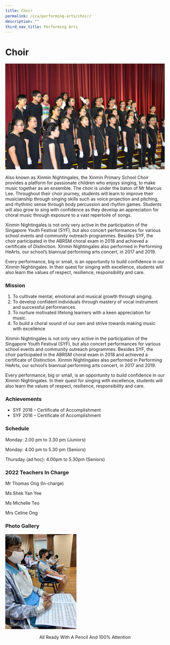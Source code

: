 ```yaml
---
title: Choir
permalink: /cca/performing-arts/choir/
description: ""
third_nav_title: Performing Arts
---
```

# **Choir**

![](/images/Choir.jpg)

Also known as Xinmin Nightingales, the Xinmin Primary School Choir provides a platform for passionate children who enjoys singing, to make music together as an ensemble. The choir is under the baton of Mr Marcus Lee. Throughout their choir journey, students will learn to improve their musicianship through singing skills such as voice projection and pitching, and rhythmic sense through body percussion and rhythm games. Students will also grow to sing with confidence as they develop an appreciation for choral music through exposure to a vast repertoire of songs.

Xinmin Nightingales is not only very active in the participation of the Singapore Youth Festival (SYF), but also concert performances for various school events and community outreach programmes. Besides SYF, the choir participated in the ABRSM choral exam in 2018 and achieved a certificate of Distinction. Xinmin Nightingales also performed in Performing HeArts, our school’s biannual performing arts concert, in 2017 and 2019.

Every performance, big or small, is an opportunity to build confidence in our Xinmin Nightingales. In their quest for singing with excellence, students will also learn the values of respect, resilience, responsibility and care.

### Mission  
1) To cultivate mental, emotional and musical growth through singing.  
2) To develop confident individuals through mastery of vocal instrument and successful performances.  
3) To nurture motivated lifelong learners with a keen appreciation for music.  
4) To build a choral sound of our own and strive towards making music with excellence

Xinmin Nightingales is not only very active in the participation of the Singapore Youth Festival (SYF), but also concert performances for various school events and community outreach programmes. Besides SYF, the choir participated in the ABRSM choral exam in 2018 and achieved a certificate of Distinction. Xinmin Nightingales also performed in Performing HeArts, our school’s biannual performing arts concert, in 2017 and 2019.

Every performance, big or small, is an opportunity to build confidence in our Xinmin Nightingales. In their quest for singing with excellence, students will also learn the values of respect, resilience, responsibility and care.

### Achievements

* SYF 2018 – Certificate of Accomplishment
* SYF 2016 – Certificate of Accomplishment

### Schedule

Monday: 2.00 pm to 3.30 pm (Juniors)

Monday: 4.00 pm to 5.30 pm (Seniors)

Thursday (ad hoc): 4.00pm to 5.30pm (Seniors)

### 2022 Teachers In Charge

Mr Thomas Ong (In-charge)

Ms Shek Yan Yee

Ms Michelle Teo

Mrs Celine Ong

### Photo Gallery

![](/images/All-ready-with-a-pencil-and-100-attention-225x300%20(1).jpg)
<center>All Ready With A Pencil And 100% Attention</center>